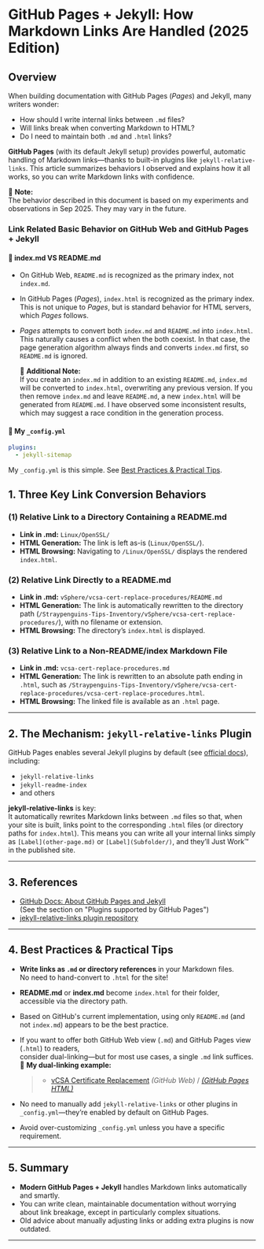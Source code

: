 # GitHub Pages + Jekyll: How Markdown Links Are Handled (2025 Edition)

## Overview

When building documentation with GitHub Pages (*Pages*) and Jekyll, many writers wonder:
- How should I write internal links between `.md` files?
- Will links break when converting Markdown to HTML?
- Do I need to maintain both `.md` and `.html` links?

**GitHub Pages** (with its default Jekyll setup) provides powerful, automatic handling of Markdown links—thanks to built-in plugins like `jekyll-relative-links`. This article summarizes behaviors I observed and explains how it all works, so you can write Markdown links with confidence.

📝 **Note:**  
The behavior described in this document is based on my experiments and observations in Sep 2025. They may vary in the future.

### Link Related Basic Behavior on GitHub Web and GitHub Pages + Jekyll

#### 📌 index.md VS README.md

- On GitHub Web, `README.md` is recognized as the primary index, not `index.md`.
- In GitHub Pages (*Pages*), `index.html` is recognized as the primary index. This is not unique to *Pages*, but is standard behavior for HTML servers, which *Pages* follows.
- *Pages* attempts to convert both `index.md` and `README.md` into `index.html`. This naturally causes a conflict when the both coexist. In that case, the page generation algorithm always finds and converts `index.md` first, so `README.md` is ignored.

  📝 **Additional Note:**  
  If you create an `index.md` in addition to an existing `README.md`, `index.md` will be converted to `index.html`, overwriting any previous version. If you then remove `index.md` and leave `README.md`, a new `index.html` will be generated from `README.md`. I have observed some inconsistent results, which may suggest a race condition in the generation process.

#### 📌 My `_config.yml`

```yaml
plugins:
  - jekyll-sitemap
```

My `_config.yml` is this simple. See [Best Practices & Practical Tips](#4-best-practices--practical-tips).

## 1. Three Key Link Conversion Behaviors

### (1) Relative Link to a Directory Containing a README.md

- **Link in .md:** `Linux/OpenSSL/`
- **HTML Generation:** The link is left as-is (`Linux/OpenSSL/`).
- **HTML Browsing:** Navigating to `/Linux/OpenSSL/` displays the rendered `index.html`.

### (2) Relative Link Directly to a README.md

- **Link in .md:** `vSphere/vcsa-cert-replace-procedures/README.md`
- **HTML Generation:** The link is automatically rewritten to the directory path (`/Straypenguins-Tips-Inventory/vSphere/vcsa-cert-replace-procedures/`), with no filename or extension.
- **HTML Browsing:** The directory’s `index.html` is displayed.

### (3) Relative Link to a Non-README/index Markdown File

- **Link in .md:** `vcsa-cert-replace-procedures.md`
- **HTML Generation:** The link is rewritten to an absolute path ending in `.html`, such as `/Straypenguins-Tips-Inventory/vSphere/vcsa-cert-replace-procedures/vcsa-cert-replace-procedures.html`.
- **HTML Browsing:** The linked file is available as an `.html` page.

---

## 2. The Mechanism: `jekyll-relative-links` Plugin

GitHub Pages enables several Jekyll plugins by default (see [official docs](https://docs.github.com/en/pages/setting-up-a-github-pages-site-with-jekyll/about-github-pages-and-jekyll)), including:

- `jekyll-relative-links`
- `jekyll-readme-index`
- and others

**jekyll-relative-links** is key:  
It automatically rewrites Markdown links between `.md` files so that, when your site is built, links point to the corresponding `.html` files (or directory paths for `index.html`). This means you can write all your internal links simply as `[Label](other-page.md)` or `[Label](Subfolder/)`, and they’ll Just Work™ in the published site.

---

## 3. References

- [GitHub Docs: About GitHub Pages and Jekyll](https://docs.github.com/en/pages/setting-up-a-github-pages-site-with-jekyll/about-github-pages-and-jekyll)  
  (See the section on "Plugins supported by GitHub Pages")
- [jekyll-relative-links plugin repository](https://github.com/benbalter/jekyll-relative-links)

---

## 4. Best Practices & Practical Tips

- **Write links as `.md` or directory references** in your Markdown files.  
  No need to hand-convert to `.html` for the site!
- **README.md** or **index.md** become `index.html` for their folder, accessible via the directory path.
- Based on GitHub's current implementation, using only `README.md` (and not `index.md`) appears to be the best practice.
- If you want to offer both GitHub Web view (`.md`) and GitHub Pages view (`.html`) to readers,  
  consider dual-linking—but for most use cases, a single `.md` link suffices.  
  📝 **My dual-linking example:**
  > - [vCSA Certificate Replacement](vSphere/vcsa-cert-replace-procedures/README.md) *(GitHub Web)* / [*(GitHub Pages HTML)*](https://tatsuya-nonogaki.github.io/Straypenguins-Tips-Inventory/vSphere/vcsa-cert-replace-procedures/)  

- No need to manually add `jekyll-relative-links` or other plugins in `_config.yml`—they’re enabled by default on GitHub Pages.
- Avoid over-customizing `_config.yml` unless you have a specific requirement.

---

## 5. Summary

- **Modern GitHub Pages + Jekyll** handles Markdown links automatically and smartly.
- You can write clean, maintainable documentation without worrying about link breakage, except in particularly complex situations.
- Old advice about manually adjusting links or adding extra plugins is now outdated.

---
